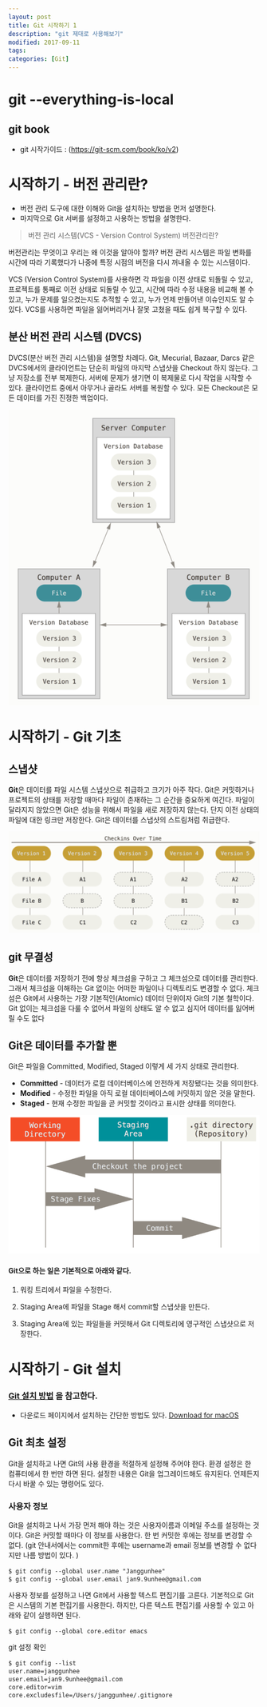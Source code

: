 ```yaml
---
layout: post
title: Git 시작하기 1
description: "git 제대로 사용해보기"
modified: 2017-09-11
tags: 
categories: [Git]
---
```


# git  --everything-is-local

## git book

- git 시작가이드 : (https://git-scm.com/book/ko/v2)

# 시작하기 - 버전 관리란?

- 버전 관리 도구에 대한 이해와 Git을 설치하는 방법을 먼저 설명한다.
- 마지막으로 Git 서버를 설정하고 사용하는 방법을 설명한다.

> 버전 관리 시스템(VCS - Version Control System) 버전관리란? 
> 

버전관리는 무엇이고 우리는 왜 이것을 알아야 할까? 
버전 관리 시스템은 파일 변화를 시간에 따라 기록했다가 나중에 특정 시점의 버전을 다시 꺼내올 수 있는 시스템이다. 

VCS (Version Control System)를 사용하면 각 파일을 이전 상태로 되돌릴 수 있고, 프로젝트를 통째로 이전 상태로 되돌릴 수 있고, 시간에 따라 수정 내용을 비교해 볼 수 있고, 누가 문제를 일으켰는지도 추적할 수 있고, 누가 언제 만들어낸 이슈인지도 알 수 있다. VCS를 사용하면 파일을 잃어버리거나 잘못 고쳤을 때도 쉽게 복구할 수 있다.

## 분산 버전 관리 시스템 (DVCS)

DVCS(분산 버전 관리 시스템)을 설명할 차례다. Git, Mecurial, Bazaar, Darcs 같은 DVCS에서의 클라이언트는 단순히 파일의 마지막 스냅샷을 Checkout 하지 않는다. 그냥 저장소를 전부 복제한다. 서버에 문제가 생기면 이 복제물로 다시 작업을 시작할 수 있다. 클라이언트 중에서 아무거나 골라도 서버를 복원할 수 있다. 모든 Checkout은 모든 데이터를 가진 진정한 백업이다.

![](./images/git-images/dvcs.png)

# 시작하기 - Git 기초
## 스냅샷 

 **Git**은 데이터를 파일 시스템 스냅샷으로 취급하고 크기가 아주 작다. Git은 커밋하거나 프로젝트의 상태를 저장할 때마다 파일이 존재하는 그 순간을 중요하게 여긴다. 파일이 달라지지 않았으면 Git은 성능을 위해서 파일을 새로 저장하지 않는다. 단지 이전 상태의 파일에 대한 링크만 저장한다. Git은 데이터를 스냅샷의 스트림처럼 취급한다.

![](./images/git-images/snap.png)

## git 무결성 


**Git**은 데이터를 저장하기 전에 항상 체크섬을 구하고 그 체크섬으로 데이터를 관리한다. 그래서 체크섬을 이해하는 Git 없이는 어떠한 파일이나 디렉토리도 변경할 수 없다. 체크섬은 Git에서 사용하는 가장 기본적인(Atomic) 데이터 단위이자 Git의 기본 철학이다. Git 없이는 체크섬을 다룰 수 없어서 파일의 상태도 알 수 없고 심지어 데이터를 잃어버릴 수도 없다


##  Git은 데이터를 추가할 뿐

Git은 파일을 Committed, Modified, Staged 이렇게 세 가지 상태로 관리한다. 
- **Committed** - 데이터가 로컬 데이터베이스에 안전하게 저장됐다는 것을 의미한다. 
- **Modified** - 수정한 파일을 아직 로컬 데이터베이스에 커밋하지 않은 것을 말한다. 
- **Staged** - 현재 수정한 파일을 곧 커밋할 것이라고 표시한 상태를 의미한다.

![](./images/git-images/areas.png)

#### Git으로 하는 일은 기본적으로 아래와 같다.

1. 워킹 트리에서 파일을 수정한다.

2. Staging Area에 파일을 Stage 해서 commit할 스냅샷을 만든다.

3. Staging Area에 있는 파일들을 커밋해서 Git 디렉토리에 영구적인 스냅샷으로 저장한다.


# 시작하기 - Git 설치 

### [Git 설치 방법](https://git-scm.com/book/ko/v2/%EC%8B%9C%EC%9E%91%ED%95%98%EA%B8%B0-Git-%EC%84%A4%EC%B9%98) 을 참고한다. 

- 다운로드 페이지에서 설치하는 간단한 방법도 있다. 
[Download for macOS](https://desktop.github.com/)

## Git 최초 설정 

Git을 설치하고 나면 Git의 사용 환경을 적절하게 설정해 주어야 한다. 환경 설정은 한 컴퓨터에서 한 번만 하면 된다. 설정한 내용은 Git을 업그레이드해도 유지된다. 언제든지 다시 바꿀 수 있는 명령어도 있다.

### 사용자 정보

Git을 설치하고 나서 가장 먼저 해야 하는 것은 사용자이름과 이메일 주소를 설정하는 것이다. Git은 커밋할 때마다 이 정보를 사용한다.
한 번 커밋한 후에는 정보를 변경할 수 없다. 
(git 안내서에서는 commit한 후에는 username과 email 정보를 변경할 수 없다지만 나름 방법이 있다. )

```commandline
$ git config --global user.name "Janggunhee"
$ git config --global user.email jan9.9unhee@gmail.com
```
사용자 정보를 설정하고 나면 Git에서 사용할 텍스트 편집기를 고른다. 기본적으로 Git은 시스템의 기본 편집기를 사용한다. 하지만, 다른 텍스트 편집기를 사용할 수 있고 아래와 같이 실행하면 된다.

```commandline
$ git config --global core.editor emacs
```

git 설정 확인 

```commandline
$ git config --list
user.name=janggunhee
user.email=jan9.9unhee@gmail.com
core.editor=vim
core.excludesfile=/Users/janggunhee/.gitignore
```

